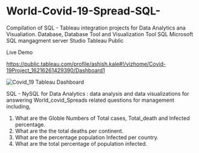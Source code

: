 # World-Covid-19-Spread-SQL-

Compilation of SQL - Tableau integration projects for Data Analytics ana Visualiation.
Database, Database Tool and Visualization Tool
SQL
Microsoft SQL mangagment server Studio
Tableau Public
 
 Live Demo
 
 https://public.tableau.com/profile/ashish.kale#!/vizhome/Covid-19Project_16216261429390/Dashboard1
 
![Covid_19 Tableau Dashboard ](https://user-images.githubusercontent.com/82667439/119222405-1a650700-baa9-11eb-8988-575d4e9dafdd.jpg)


SQL - NySQL for Data Analytics : data analysis and data visualizations for answering World_covid_Spreads related questions for management including,

1) What are the Globle Numbers of Total cases, Total_death and Infected percentage.
2) What are the the total deaths per continent.
3) What are the percentage population Infected per country.
4) What are the total percentage of population infected.

